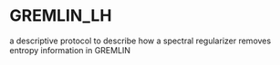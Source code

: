 # GREMLIN_LH
a descriptive protocol to describe how a spectral regularizer  removes entropy information in GREMLIN
